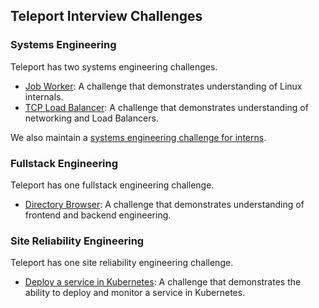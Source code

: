 ## Teleport Interview Challenges

### Systems Engineering

Teleport has two systems engineering challenges.

* [Job Worker](systems/challenge-1.md): A challenge that demonstrates understanding of
  Linux internals.
* [TCP Load Balancer](systems/challenge-2.md): A challenge that demonstrates
  understanding of networking and Load Balancers.

We also maintain a [systems engineering challenge for interns](systems-intern/challenge.md).

### Fullstack Engineering

Teleport has one fullstack engineering challenge.

* [Directory Browser](fullstack/challenge.md): A challenge that demonstrates
  understanding of frontend and backend engineering.

### Site Reliability Engineering

Teleport has one site reliability engineering challenge.

* [Deploy a service in Kubernetes](sre/challenge.md): A challenge that demonstrates the ability
  to deploy and monitor a service in Kubernetes.
